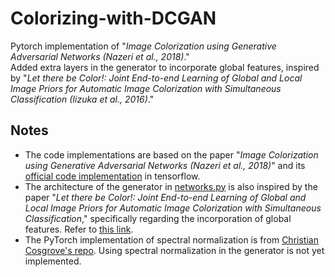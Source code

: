 # Colorizing-with-DCGAN
Pytorch implementation of "_Image Colorization using Generative Adversarial Networks (Nazeri et al., 2018)_."  
Added extra layers in the generator to incorporate global features, inspired by "_Let there be Color!: Joint End-to-end Learning of Global and Local Image Priors
for Automatic Image Colorization with Simultaneous Classification (Iizuka et al., 2016)_." 

## Notes
- The code implementations are based on the paper "_Image Colorization using Generative Adversarial Networks (Nazeri et al., 2018)_" and its [official code implementation](https://github.com/ImagingLab/Colorizing-with-GANs) in tensorflow.
- The architecture of the generator in [networks.py](https://github.com/hyeonjoon-lee/Colorizing-with-DCGAN/blob/main/networks.py) is also inspired by the paper "_Let there be Color!: Joint End-to-end Learning of Global and Local Image Priors for Automatic Image Colorization with Simultaneous Classification_," specifically regarding the incorporation of global features. Refer to [this link](http://iizuka.cs.tsukuba.ac.jp/projects/colorization/).
- The PyTorch implementation of spectral normalization is from [Christian Cosgrove's repo](https://github.com/christiancosgrove/pytorch-spectral-normalization-gan). Using spectral normalization in the generator is not yet implemented. 
